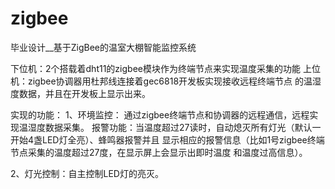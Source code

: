 # zigbee
毕业设计__基于ZigBee的温室大棚智能监控系统

下位机：2个搭载着dht11的zigbee模块作为终端节点来实现温度采集的功能
上位机：zigbee协调器用杜邦线连接着gec6818开发板实现接收远程终端节点
的温湿度数据，并且在开发板上显示出来。

实现的功能：
1、环境监控：
通过zigbee终端节点和协调器的远程通信，远程实现温湿度数据采集。
报警功能：当温度超过27读时，自动熄灭所有灯光（默认一开始4盏LED灯全亮）、蜂鸣器报警并且
显示相应的报警信息（比如1号zigbee终端节点采集的温度超过27度，在显示屏上会显示出即时温度
和温度过高信息）。

2、灯光控制：自主控制LED灯的亮灭。


